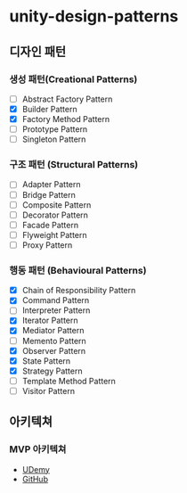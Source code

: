 # unity-design-patterns

## 디자인 패턴
### 생성 패턴(Creational Patterns)
- [ ] Abstract Factory Pattern
- [x] Builder Pattern
- [x] Factory Method Pattern
- [ ] Prototype Pattern
- [ ] Singleton Pattern
### 구조 패턴 (Structural Patterns)
- [ ] Adapter Pattern
- [ ] Bridge Pattern
- [ ] Composite Pattern
- [ ] Decorator Pattern
- [ ] Facade Pattern
- [ ] Flyweight Pattern
- [ ] Proxy Pattern
### 행동 패턴 (Behavioural Patterns)
- [x] Chain of Responsibility Pattern
- [x] Command Pattern
- [ ] Interpreter Pattern
- [x] Iterator Pattern
- [x] Mediator Pattern
- [ ] Memento Pattern
- [x] Observer Pattern
- [x] State Pattern
- [x] Strategy Pattern
- [ ] Template Method Pattern
- [ ] Visitor Pattern

## 아키텍쳐
### MVP 아키텍쳐
- [UDemy](https://www.udemy.com/course/mvc-architecture-for-unity)
- [GitHub](https://github.com/SamuelAsherRivello/rmc-mini-mvcs)
